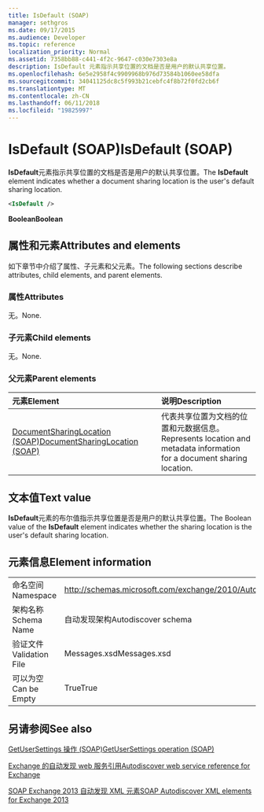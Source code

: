 ```yaml
---
title: IsDefault (SOAP)
manager: sethgros
ms.date: 09/17/2015
ms.audience: Developer
ms.topic: reference
localization_priority: Normal
ms.assetid: 7358bb88-c441-4f2c-9647-c030e7303e8a
description: IsDefault 元素指示共享位置的文档是否是用户的默认共享位置。
ms.openlocfilehash: 6e5e2958f4c9909968b976d73584b1060ee58dfa
ms.sourcegitcommit: 34041125dc8c5f993b21cebfc4f8b72f0fd2cb6f
ms.translationtype: MT
ms.contentlocale: zh-CN
ms.lasthandoff: 06/11/2018
ms.locfileid: "19825997"
---
```

# <a name="isdefault-soap"></a><span data-ttu-id="24337-103">IsDefault (SOAP)</span><span class="sxs-lookup"><span data-stu-id="24337-103">IsDefault (SOAP)</span></span>

<span data-ttu-id="24337-104">**IsDefault**元素指示共享位置的文档是否是用户的默认共享位置。</span><span class="sxs-lookup"><span data-stu-id="24337-104">The **IsDefault** element indicates whether a document sharing location is the user's default sharing location.</span></span> 
  
```XML
<IsDefault /> 
```

 <span data-ttu-id="24337-105">**Boolean**</span><span class="sxs-lookup"><span data-stu-id="24337-105">**Boolean**</span></span>
## <a name="attributes-and-elements"></a><span data-ttu-id="24337-106">属性和元素</span><span class="sxs-lookup"><span data-stu-id="24337-106">Attributes and elements</span></span>

<span data-ttu-id="24337-107">如下章节中介绍了属性、子元素和父元素。</span><span class="sxs-lookup"><span data-stu-id="24337-107">The following sections describe attributes, child elements, and parent elements.</span></span>
  
### <a name="attributes"></a><span data-ttu-id="24337-108">属性</span><span class="sxs-lookup"><span data-stu-id="24337-108">Attributes</span></span>

<span data-ttu-id="24337-109">无。</span><span class="sxs-lookup"><span data-stu-id="24337-109">None.</span></span>
  
### <a name="child-elements"></a><span data-ttu-id="24337-110">子元素</span><span class="sxs-lookup"><span data-stu-id="24337-110">Child elements</span></span>

<span data-ttu-id="24337-111">无。</span><span class="sxs-lookup"><span data-stu-id="24337-111">None.</span></span>
  
### <a name="parent-elements"></a><span data-ttu-id="24337-112">父元素</span><span class="sxs-lookup"><span data-stu-id="24337-112">Parent elements</span></span>

|<span data-ttu-id="24337-113">**元素**</span><span class="sxs-lookup"><span data-stu-id="24337-113">**Element**</span></span>|<span data-ttu-id="24337-114">**说明**</span><span class="sxs-lookup"><span data-stu-id="24337-114">**Description**</span></span>|
|:-----|:-----|
|[<span data-ttu-id="24337-115">DocumentSharingLocation (SOAP)</span><span class="sxs-lookup"><span data-stu-id="24337-115">DocumentSharingLocation (SOAP)</span></span>](documentsharinglocation-soap.md) <br/> |<span data-ttu-id="24337-116">代表共享位置为文档的位置和元数据信息。</span><span class="sxs-lookup"><span data-stu-id="24337-116">Represents location and metadata information for a document sharing location.</span></span>  <br/> |
   
## <a name="text-value"></a><span data-ttu-id="24337-117">文本值</span><span class="sxs-lookup"><span data-stu-id="24337-117">Text value</span></span>

<span data-ttu-id="24337-118">**IsDefault**元素的布尔值指示共享位置是否是用户的默认共享位置。</span><span class="sxs-lookup"><span data-stu-id="24337-118">The Boolean value of the **IsDefault** element indicates whether the sharing location is the user's default sharing location.</span></span> 
  
## <a name="element-information"></a><span data-ttu-id="24337-119">元素信息</span><span class="sxs-lookup"><span data-stu-id="24337-119">Element information</span></span>

|||
|:-----|:-----|
|<span data-ttu-id="24337-120">命名空间</span><span class="sxs-lookup"><span data-stu-id="24337-120">Namespace</span></span>  <br/> |http://schemas.microsoft.com/exchange/2010/Autodiscover  <br/> |
|<span data-ttu-id="24337-121">架构名称</span><span class="sxs-lookup"><span data-stu-id="24337-121">Schema Name</span></span>  <br/> |<span data-ttu-id="24337-122">自动发现架构</span><span class="sxs-lookup"><span data-stu-id="24337-122">Autodiscover schema</span></span>  <br/> |
|<span data-ttu-id="24337-123">验证文件</span><span class="sxs-lookup"><span data-stu-id="24337-123">Validation File</span></span>  <br/> |<span data-ttu-id="24337-124">Messages.xsd</span><span class="sxs-lookup"><span data-stu-id="24337-124">Messages.xsd</span></span>  <br/> |
|<span data-ttu-id="24337-125">可以为空</span><span class="sxs-lookup"><span data-stu-id="24337-125">Can be Empty</span></span>  <br/> |<span data-ttu-id="24337-126">True</span><span class="sxs-lookup"><span data-stu-id="24337-126">True</span></span>  <br/> |
   
## <a name="see-also"></a><span data-ttu-id="24337-127">另请参阅</span><span class="sxs-lookup"><span data-stu-id="24337-127">See also</span></span>



[<span data-ttu-id="24337-128">GetUserSettings 操作 (SOAP)</span><span class="sxs-lookup"><span data-stu-id="24337-128">GetUserSettings operation (SOAP)</span></span>](getusersettings-operation-soap.md)


[<span data-ttu-id="24337-129">Exchange 的自动发现 web 服务引用</span><span class="sxs-lookup"><span data-stu-id="24337-129">Autodiscover web service reference for Exchange</span></span>](autodiscover-web-service-reference-for-exchange.md)
  
[<span data-ttu-id="24337-130">SOAP Exchange 2013 自动发现 XML 元素</span><span class="sxs-lookup"><span data-stu-id="24337-130">SOAP Autodiscover XML elements for Exchange 2013</span></span>](soap-autodiscover-xml-elements-for-exchange-2013.md)

